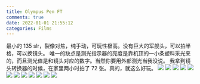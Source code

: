 ```yaml
---
title: Olympus Pen FT
comments: true
date: 2022-01-01 21:55:12
categories: Films
---
```

最小的 135 slr，裂像对焦，纯手动，可玩性极高。没有巨大的军舰头，可以拍半格，可以换镜头。
唯一的缺点是测光指示器的亮度是靠机顶的一小条塑料采光来的，而且测光值是和镜头对应的数字。当然你要用外部测光当我没说。
我拿到镜头转换器的时候，在家里两小时拍了 72 张。真的，就这么好玩。
![](https://i04.cc/r/202201012246127.jpg)
![](https://i04.cc/r/202201012248202.jpg)
![](https://i04.cc/r/202201012248201.jpg)
![](https://i04.cc/r/202201012248200.jpg)
![](https://i04.cc/r/202201012248199.jpg)
![](https://i04.cc/r/202201012247091.jpg)
![](https://i04.cc/r/202201012247088.jpg)
![](https://i04.cc/r/202201012247390.jpg)
![](https://i04.cc/r/202201012247389.jpg)
![](https://i04.cc/r/202201012247558.jpg)
![](https://i04.cc/r/202201012247986.jpg)
![](https://i04.cc/r/202201012247000.jpg)
